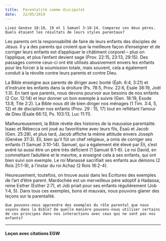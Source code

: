 ```yaml
---
title:  Parentalité comme discipulat
date:   22/05/2019
---
```


`Lisez Genèse 18:18, 19 et 1 Samuel 3:10-14. Comparez ces deux pères. Quels étaient les résultats de leurs styles parentaux?`

Les parents ont la responsabilité de faire de leurs enfants des disciples de Jésus. Il y a des parents qui croient que la meilleure façon d’enseigner et de corriger leurs enfants est d’appliquer le châtiment corporel – plus on l’applique, et plus l’enfant devient sage (Prov. 22:15, 23:13, 29:15). Des passages comme ceux-ci ont été utilisés abusivement envers les enfants pour les forcer à la soumission totale, mais souvent, cela a également conduit à la révolte contre leurs parents et contre Dieu.

La Bible enseigne aux parents de diriger avec bonté (Éph. 6:4, 3:21) et d’instruire les enfants dans la droiture (Ps. 78:5, Prov. 22:6, Ésaïe 38:19, Joël 1:3). En tant que parents, nous devons pourvoir aux besoins de nos enfants (2 Cor. 12:14) et leur donner un bon exemple à suivre (Gen. 18:19, Exode 13:8, Tite 2:2). La Bible nous dit de bien diriger nos ménages (1 Tim. 3:4, 5, 12) et de discipliner nos enfants (Prov. 29 : 15, 17) tout en reflétant l’amour de Dieu (Ésaïe 66:13, Ps. 103:13, Luc 11:11).

Malheureusement, la Bible révèle des histoires de la mauvaise parentalité. Isaac et Rébecca ont joué au favoritisme avec leurs fils, Ésaü et Jacob (Gen. 25:28), et plus tard, Jacob affiche la même attitude envers Joseph (Genèse 37:3). Éli, bien qu’il fût un chef religieux, a omis de corriger ses enfants (1 Samuel 3:10-14). Samuel, qui a également été élevé par Éli, s’est avéré lui aussi être un père très déficient (1 Samuel 8:1-6). Le roi David, en commettant l’adultère et le meurtre, a enseigné cela à ses enfants, qui ont bien suivi son exemple. Le roi Manassé sacrifiait ses enfants aux démons (2 Rois 21:1-9), à l’instar du roi Achaz (2 Rois 16:2-4).

Heureusement, toutefois, on trouve aussi dans les Écritures des exemples de l’art d’être parent. Mardochée est un merveilleux père adoptif à Hadassa, reine Esther (Esther 2:7), et Job priait pour ses enfants régulièrement (Job 1:4, 5). Dans tous ces exemples, bons et mauvais, nous pouvons glaner des leçons sur la parentalité.

`Que pouvons-nous apprendre des exemples du rôle parental que nous voyons dans la Bible? De quelle manière pouvons-nous utiliser certains de ces principes dans nos interactions avec ceux qui ne sont pas nos enfants?`

---

#### Leçon avec citations EGW